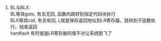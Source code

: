 1. BL与BLX:
   <br>BL等效goto, 有去无回, 函数内跳转到指定代码块执行
   <br>BLX等效call, 有去有回, L就是保存返回地址到LR寄存器。跳转到子函数执行，结束返回
   <br>hardfault 有时就是LR寄存器的值不对让系统跑飞了


